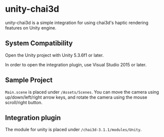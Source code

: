 # unity-chai3dunity-chai3d is a simple integration for using chai3d's haptic rendering features on Unity engine.## System CompatibilityOpen the Unity project with Unity 5.3.6f1 or later.In order to open the integration plugin, use Visual Studio 2015 or later.## Sample Project `Main.scene` is placed under `/Assets/Scenes`. You can move the camera using up/down/left/right arrow keys, and rotate the camera using the mouse scroll/right button. ## Integration pluginThe module for unity is placed under `/chai3d-3.1.1/modules/Unity`.